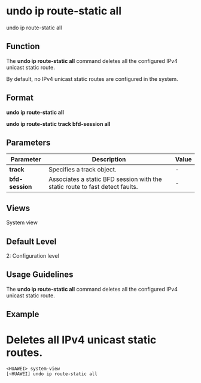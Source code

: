 undo ip route-static all
========================

undo ip route-static all

Function
--------



The **undo ip route-static all** command deletes all the configured IPv4 unicast static route.



By default, no IPv4 unicast static routes are configured in the system.


Format
------

**undo ip route-static all**

**undo ip route-static track bfd-session all**


Parameters
----------

| Parameter | Description | Value |
| --- | --- | --- |
| **track** | Specifies a track object. | - |
| **bfd-session** | Associates a static BFD session with the static route to fast detect faults. | - |



Views
-----

System view


Default Level
-------------

2: Configuration level


Usage Guidelines
----------------

The **undo ip route-static all** command deletes all the configured IPv4 unicast static route.


Example
-------

# Deletes all IPv4 unicast static routes.
```
<HUAWEI> system-view
[~HUAWEI] undo ip route-static all

```